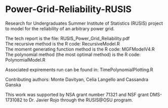 # Power-Grid-Reliability-RUSIS
Research for Undergraduates Summer Institute of Statistics (RUSIS) project to model for the reliability of an arbitrary power grid.

The tech report is the file: RUSIS_Power_Grid_Reliability.pdf <br>
The recursive method is the R code: RecursiveModel.R <br>
The moment generating function method is the R code: MGFModelV4.R <br>
The polynomial method (the most optimal method) is the R code: PolynomialModel.R <br>

Associated expirements run can be found in: TimePolynomialPlotting.R

Contributing authors: Monte Davityan, Celia Langello and Cassandra Ganska

This work was supported by NSA grant number 71321 and NSF grant DMS-1731082 to Dr. Javier Rojo through the RUSIS@OSU program.
